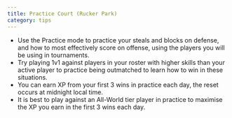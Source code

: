 ```yaml
---
title: Practice Court (Rucker Park)
category: tips
---
```


* Use the Practice mode to practice your steals and blocks on defense, and how to most effectively score on offense, using the players you will be using in tournaments.
* Try playing 1v1 against players in your roster with higher skills than your active player to practice being outmatched to learn how to win in these situations.
* You can earn XP from your first 3 wins in practice each day, the reset occurs at midnight local time.
* It is best to play against an All-World tier player in practice to maximise the XP you earn in the first 3 wins each day.
 

